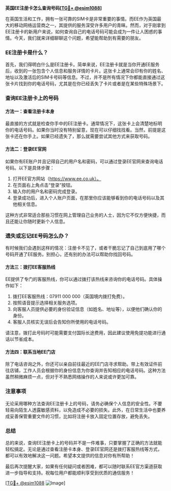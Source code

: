 **英国EE注册卡怎么查询号码[[TG💪+ @esim1088](https://t.me/s/esim1088)]**

在英国生活和工作，拥有一张可靠的SIM卡是非常重要的事情。而EE作为英国最大的移动网络运营商之一，其提供的服务深受许多用户的青睐。然而，对于刚拿到EE注册卡的新用户来说，如何查询自己的电话号码可能会成为一件让人困惑的事情。今天，我们就来详细聊聊这个问题，希望能帮助到有需要的朋友。

### EE注册卡是什么？

首先，我们得明白什么是EE注册卡。简单来说，EE注册卡就是当你开通EE服务后，收到的一张包含个人信息和服务详情的卡片。这张卡上通常会印有你的姓名、地址以及激活后的SIM卡号码等信息。不过，并不是所有情况下你都能直接通过这张卡片找到你的电话号码，尤其是在你已经丢失了卡片或者是在某些特殊场景下。

### 查询EE注册卡上的号码

#### 方法一：查看注册卡本身

最直接的方式就是检查你手中的EE注册卡。通常情况下，这张卡上会清楚地标明你的电话号码。如果你当时没有特别留意，现在可以仔细找找看。当然，前提是这张卡还在你手上。如果已经遗失了，那么就需要尝试其他方式来获取号码。

#### 方法二：登录EE官网

如果你有EE账户并且记得自己的用户名和密码，可以通过登录EE官网来查询电话号码。以下是具体步骤：

1. 打开EE官方网站（https://www.ee.co.uk）。
2. 在页面右上角点击“登录”按钮。
3. 输入你的用户名和密码完成登录。
4. 登录成功后，进入个人账户页面，在那里你应该能够看到你的电话号码以及其他相关信息。

这种方式非常适合那些习惯在网上管理自己业务的人士，因为它不仅方便快捷，而且还能让你随时更新个人信息。

### 遗失或忘记EE号码怎么办？

有时候我们会遇到这样的情况：注册卡不见了，或者干脆忘记了自己到底用了哪个号码开通了EE服务。别担心，还有别的办法可以帮助你找回号码。

#### 方法三：拨打EE客服热线

EE提供了专门的客服热线，你可以通过拨打该热线来咨询你的电话号码。具体操作如下：

1. 拨打EE客服热线：07911 000 000（英国境内拨打免费）。
2. 按照语音提示选择相关服务选项。
3. 向客服人员提供必要的身份验证信息（如姓名、地址等），以便他们确认你的身份。
4. 客服人员核实无误后会告知你所使用的电话号码。

请注意，拨打此号码时可能需要支付国际长途费用，因此建议使用免提功能进行通话以节省成本。

#### 方法四：联系当地EE门店

除了电话咨询之外，你还可以亲自前往最近的EE门店寻求帮助。带上有效证件前往店铺，工作人员会根据你的身份信息为你查询并告知相应的电话号码。这种方法虽然稍微麻烦一点，但对于不熟悉网络操作的人来说或许更加可靠。

### 注意事项

无论采用哪种方法查询EE注册卡上的号码，请务必确保个人信息的安全性。不要轻易向陌生人透露敏感资料，以免造成不必要的损失。此外，在日常生活中也要养成妥善保管重要文件的习惯，比如将注册卡放入固定位置存放，避免丢失。

### 总结

总的来说，查询EE注册卡上的号码并不是一件难事，只要掌握了正确的方法就能轻松搞定。无论是通过查看注册卡本身、登录EE官网还是拨打客服热线等方式，都可以有效地解决这一问题。希望本文提供的信息对你有所帮助！

最后再次提醒大家，如果有任何疑问或者困难，都可以随时联系EE官方渠道获取进一步指导和支持。祝每位用户都能顺利享受到优质的通信服务！

[[TG💪+ @esim1088](https://t.me/s/esim1088) ![Image](https://i.postimg.cc/4NQfJmqS/Snipaste-2025-05-13-00-14-12.png)]